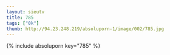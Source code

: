 ```yaml
--- 
layout: sieutv
title: 785
tags: ["0k"]
thumb: http://94.23.248.219/absoluporn-1/image/002/785.jpg
---
```

{% include absoluporn key="785" %} 
